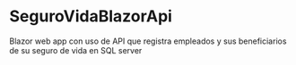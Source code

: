 # SeguroVidaBlazorApi
Blazor web app con uso de API que registra empleados y sus beneficiarios de su seguro de vida en SQL server
